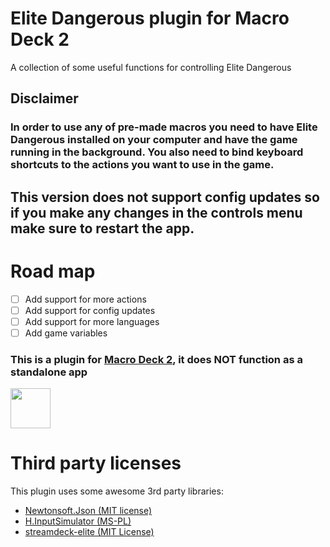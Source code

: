 # Elite Dangerous plugin for Macro Deck 2
A collection of some useful functions for controlling Elite Dangerous

## Disclaimer
### In order to use any of pre-made macros you need to have Elite Dangerous installed on your computer and have the game running in the background. You also need to bind keyboard shortcuts to the actions you want to use in the game.

## This version does not support config updates so if you make any changes in the controls menu make sure to restart the app.

# Road map
- [ ] Add support for more actions
- [ ] Add support for config updates
- [ ] Add support for more languages
- [ ] Add game variables

### This is a plugin for [Macro Deck 2](https://github.com/SuchByte/Macro-Deck), it does NOT function as a standalone app
<img height="64px" src="https://macrodeck.org/images/macro_deck_2_official_plugin.png" />


# Third party licenses
This plugin uses some awesome 3rd party libraries:
- [Newtonsoft.Json (MIT license)](https://www.newtonsoft.com/json)
- [H.InputSimulator (MS-PL)](https://github.com/HavenDV/H.InputSimulator)
- [streamdeck-elite (MIT License)](https://github.com/mhwlng/streamdeck-elite)